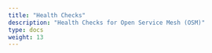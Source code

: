 ```yaml
---
title: "Health Checks"
description: "Health Checks for Open Service Mesh (OSM)"
type: docs
weight: 13
---
```


